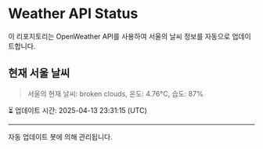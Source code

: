 
# Weather API Status

이 리포지토리는 OpenWeather API를 사용하여 서울의 날씨 정보를 자동으로 업데이트합니다.

## 현재 서울 날씨
> 서울의 현재 날씨: broken clouds, 온도: 4.76°C, 습도: 87%

⏳ 업데이트 시간: 2025-04-13 23:31:15 (UTC)

---
자동 업데이트 봇에 의해 관리됩니다.
